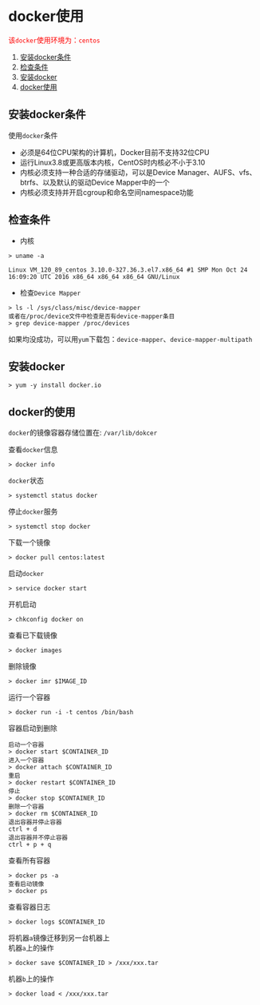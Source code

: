 # docker使用

<span style="color:red;">该`docker`使用环境为：`centos`</span>
<ol>
	<li><a href="#1">安装docker条件</a></li>
	<li><a href="#2">检查条件</a></li>
	<li><a href="#3">安装docker</a></li>
	<li><a href="#4">docker使用</a></li>
</ol>

## 安装docker条件<a name="1"></a>

使用`docker`条件  

-  必须是64位CPU架构的计算机，Docker目前不支持32位CPU
-  运行Linux3.8或更高版本内核，CentOS时内核必不小于3.10
-  内核必须支持一种合适的存储驱动，可以是Device Manager、AUFS、vfs、btrfs、以及默认的驱动Device Mapper中的一个
-  内核必须支持并开启cgroup和命名空间namespace功能

## 检查条件<a name="2"></a>

-  内核

```
> uname -a
```
```
Linux VM_120_89_centos 3.10.0-327.36.3.el7.x86_64 #1 SMP Mon Oct 24 16:09:20 UTC 2016 x86_64 x86_64 x86_64 GNU/Linux
```
-  检查`Device Mapper`

```
> ls -l /sys/class/misc/device-mapper
或者在/proc/device文件中检查是否有device-mapper条目
> grep device-mapper /proc/devices
```
如果均没成功，可以用`yum`下载包：`device-mapper`、`device-mapper-multipath`

## 安装docker

```
> yum -y install docker.io
```

## docker的使用<a name="4"></a>

`docker`的镜像容器存储位置在: `/var/lib/dokcer`

查看`docker`信息

```
> docker info
```

`docker`状态

```
> systemctl status docker
```

停止`docker`服务

```
> systemctl stop docker
```

下载一个镜像

```
> docker pull centos:latest
```

启动`docker`

```
> service docker start
```

开机启动

```
> chkconfig docker on
```

查看已下载镜像

```
> docker images
```

删除镜像

```
> docker imr $IMAGE_ID
```

运行一个容器

```
> docker run -i -t centos /bin/bash
```

容器启动到删除

```
启动一个容器
> docker start $CONTAINER_ID
进入一个容器
> docker attach $CONTAINER_ID
重启
> docker restart $CONTAINER_ID
停止
> docker stop $CONTAINER_ID
删除一个容器
> docker rm $CONTAINER_ID
退出容器并停止容器
ctrl + d
退出容器并不停止容器
ctrl + p + q
```

查看所有容器

```
> docker ps -a
查看启动镜像
> docker ps
```

查看容器日志

```
> docker logs $CONTAINER_ID
```

将机器`a`镜像迁移到另一台机器上  
机器`a`上的操作

```
> docker save $CONTAINER_ID > /xxx/xxx.tar
```

机器`b`上的操作

```
> docker load < /xxx/xxx.tar
```